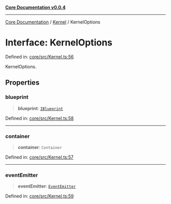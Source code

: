 [**Core Documentation v0.0.4**](../../README.md)

***

[Core Documentation](../../modules.md) / [Kernel](../README.md) / KernelOptions

# Interface: KernelOptions

Defined in: [core/src/Kernel.ts:56](https://github.com/stonemjs/core/blob/2adc2da4c7e3b5a9f593c198ba7e8ad639651777/src/Kernel.ts#L56)

KernelOptions.

## Properties

### blueprint

> **blueprint**: [`IBlueprint`](../../declarations/type-aliases/IBlueprint.md)

Defined in: [core/src/Kernel.ts:58](https://github.com/stonemjs/core/blob/2adc2da4c7e3b5a9f593c198ba7e8ad639651777/src/Kernel.ts#L58)

***

### container

> **container**: `Container`

Defined in: [core/src/Kernel.ts:57](https://github.com/stonemjs/core/blob/2adc2da4c7e3b5a9f593c198ba7e8ad639651777/src/Kernel.ts#L57)

***

### eventEmitter

> **eventEmitter**: [`EventEmitter`](../../events/EventEmitter/classes/EventEmitter.md)

Defined in: [core/src/Kernel.ts:59](https://github.com/stonemjs/core/blob/2adc2da4c7e3b5a9f593c198ba7e8ad639651777/src/Kernel.ts#L59)
